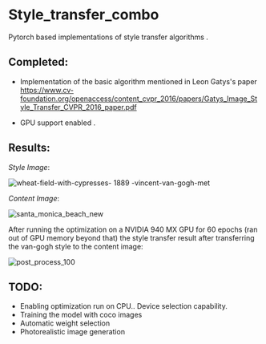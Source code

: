 # Style_transfer_combo

Pytorch based implementations of style transfer algorithms . 

## Completed:
- Implementation of the basic algorithm mentioned in Leon Gatys's paper https://www.cv-foundation.org/openaccess/content_cvpr_2016/papers/Gatys_Image_Style_Transfer_CVPR_2016_paper.pdf

- GPU support enabled .

## Results:

*Style Image*:

![wheat-field-with-cypresses- 1889 -vincent-van-gogh-met](https://user-images.githubusercontent.com/14272549/43407061-456f9600-943b-11e8-997d-d146d696db70.jpg)

 
*Content Image*:

 ![santa_monica_beach_new](https://user-images.githubusercontent.com/14272549/43407234-c7a1ab22-943b-11e8-833d-dad7a5825e60.jpg)

 After running the optimization on a NVIDIA 940 MX GPU for 60 epochs (ran out of GPU memory beyond that) the style transfer result after transferring the van-gogh style to the content image:
 
 ![post_process_100](https://user-images.githubusercontent.com/14272549/43407294-f4d8b02c-943b-11e8-8d64-aeb28c38ac08.png)


## TODO:

- Enabling optimization run on CPU.. Device selection capability.
- Training the model with coco images
- Automatic weight selection
- Photorealistic image generation 
